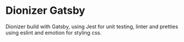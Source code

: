# Dionizer Gatsby

Dionizer build with Gatsby, using Jest for unit testing, linter and pretties using eslint and emotion for styling css.


